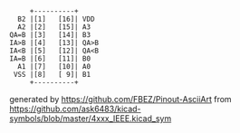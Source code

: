 

	     +----------+
	  B2 |[1]   [16]| VDD
	  A2 |[2]   [15]| A3
	QA=B |[3]   [14]| B3
	IA>B |[4]   [13]| QA>B
	IA<B |[5]   [12]| QA<B
	IA=B |[6]   [11]| B0
	  A1 |[7]   [10]| A0
	 VSS |[8]   [ 9]| B1
	     +----------+


generated by https://github.com/FBEZ/Pinout-AsciiArt from https://github.com/ask6483/kicad-symbols/blob/master/4xxx_IEEE.kicad_sym